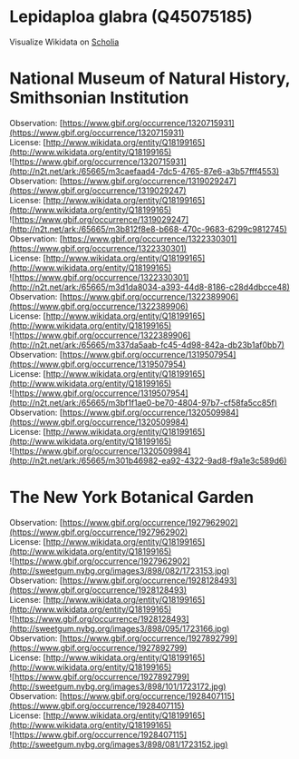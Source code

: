 
Lepidaploa glabra (Q45075185)
=============================
  
Visualize Wikidata on [Scholia](https://scholia.toolforge.org/taxon/Q45075185)
# National Museum of Natural History, Smithsonian Institution
  
Observation: [https://www.gbif.org/occurrence/1320715931](https://www.gbif.org/occurrence/1320715931)  
License: [http://www.wikidata.org/entity/Q18199165](http://www.wikidata.org/entity/Q18199165)  
![https://www.gbif.org/occurrence/1320715931](http://n2t.net/ark:/65665/m3caefaad4-7dc5-4765-87e6-a3b57fff4553)  
Observation: [https://www.gbif.org/occurrence/1319029247](https://www.gbif.org/occurrence/1319029247)  
License: [http://www.wikidata.org/entity/Q18199165](http://www.wikidata.org/entity/Q18199165)  
![https://www.gbif.org/occurrence/1319029247](http://n2t.net/ark:/65665/m3b812f8e8-b668-470c-9683-6299c9812745)  
Observation: [https://www.gbif.org/occurrence/1322330301](https://www.gbif.org/occurrence/1322330301)  
License: [http://www.wikidata.org/entity/Q18199165](http://www.wikidata.org/entity/Q18199165)  
![https://www.gbif.org/occurrence/1322330301](http://n2t.net/ark:/65665/m3d1da8034-a393-44d8-8186-c28d4dbcce48)  
Observation: [https://www.gbif.org/occurrence/1322389906](https://www.gbif.org/occurrence/1322389906)  
License: [http://www.wikidata.org/entity/Q18199165](http://www.wikidata.org/entity/Q18199165)  
![https://www.gbif.org/occurrence/1322389906](http://n2t.net/ark:/65665/m337da5aab-fc45-4d98-842a-db23b1af0bb7)  
Observation: [https://www.gbif.org/occurrence/1319507954](https://www.gbif.org/occurrence/1319507954)  
License: [http://www.wikidata.org/entity/Q18199165](http://www.wikidata.org/entity/Q18199165)  
![https://www.gbif.org/occurrence/1319507954](http://n2t.net/ark:/65665/m3bf1f1ae0-be70-4804-97b7-cf58fa5cc85f)  
Observation: [https://www.gbif.org/occurrence/1320509984](https://www.gbif.org/occurrence/1320509984)  
License: [http://www.wikidata.org/entity/Q18199165](http://www.wikidata.org/entity/Q18199165)  
![https://www.gbif.org/occurrence/1320509984](http://n2t.net/ark:/65665/m301b46982-ea92-4322-9ad8-f9a1e3c589d6)
# The New York Botanical Garden
  
Observation: [https://www.gbif.org/occurrence/1927962902](https://www.gbif.org/occurrence/1927962902)  
License: [http://www.wikidata.org/entity/Q18199165](http://www.wikidata.org/entity/Q18199165)  
![https://www.gbif.org/occurrence/1927962902](http://sweetgum.nybg.org/images3/898/082/1723153.jpg)  
Observation: [https://www.gbif.org/occurrence/1928128493](https://www.gbif.org/occurrence/1928128493)  
License: [http://www.wikidata.org/entity/Q18199165](http://www.wikidata.org/entity/Q18199165)  
![https://www.gbif.org/occurrence/1928128493](http://sweetgum.nybg.org/images3/898/095/1723166.jpg)  
Observation: [https://www.gbif.org/occurrence/1927892799](https://www.gbif.org/occurrence/1927892799)  
License: [http://www.wikidata.org/entity/Q18199165](http://www.wikidata.org/entity/Q18199165)  
![https://www.gbif.org/occurrence/1927892799](http://sweetgum.nybg.org/images3/898/101/1723172.jpg)  
Observation: [https://www.gbif.org/occurrence/1928407115](https://www.gbif.org/occurrence/1928407115)  
License: [http://www.wikidata.org/entity/Q18199165](http://www.wikidata.org/entity/Q18199165)  
![https://www.gbif.org/occurrence/1928407115](http://sweetgum.nybg.org/images3/898/081/1723152.jpg)